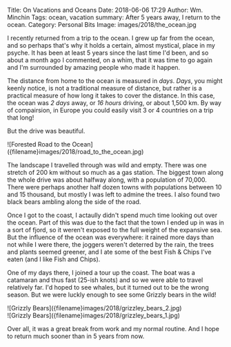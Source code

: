 Title: On Vacations and Oceans
Date: 2018-06-06 17:29
Author: Wm. Minchin
Tags: ocean, vacation
summary: After 5 years away, I return to the ocean.
Category: Personal Bits
Image: images/2018/the_ocean.jpg

I recently returned from a trip to the ocean. I grew up far from the ocean, and
so perhaps that's why it holds a certain, almost mystical, place in my psyche.
It has been at least 5 years since the last time I'd been, and so about a
month ago I commented, on a whim, that it was time to go again and I'm
surrounded by amazing people who made it happen.

The distance from home to the ocean is measured in *days*. *Days*, you might
keenly notice, is not a traditional measure of distance, but rather is a
practical measure of how long it takes to cover the distance. In this case, the
ocean was *2 days* away, or *16 hours* driving, or about 1,500&nbsp;km. By way
of compairsion, in Europe you could easily visit 3 or 4 countries on a trip
that long!

But the drive was beautiful.

<div markdown=1 class="text-center">
![Forested Road to the Ocean]({filename}images/2018/road_to_the_ocean.jpg)
</div>

The landscape I travelled through was wild and empty. There was one stretch of
200&nbsp;km without so much as a gas station. The biggest town along the whole
drive was about halfway along, with a population of 70,000. There were perhaps
another half dozen towns with populations between 10 and 15 thousand, but
mostly I was left to admine the trees. I also found two black bears ambling
along the side of the road.

Once I got to the coast, I actaully didn't spend much time looking out over
the ocean. Part of this was due to the fact that the town I ended up in was in
a sort of fjord, so it weren't exposed to the full weight of the expansive sea.
But the influence of the ocean was everywhere: it rained more days than not
while I were there, the joggers weren't deterred by the rain, the trees and
plants seemed greener, and I ate some of the best Fish & Chips I've eaten (and
I like Fish and Chips).

One of my days there, I joined a tour up the coast. The boat was a catamaran
and thus fast (25-ish knots) and so we were able to travel relatively far. I'd
hoped to see whales, but it turned out to be the wrong season. But we were
luckly enough to see some Grizzly bears in the wild!

<div markdown=1 class="text-center">
![Grizzly Bears]({filename}images/2018/grizzley_bears_2.jpg)
</div>
<div markdown=1 class="text-center">
![Grizzly Bears]({filename}images/2018/grizzley_bears_1.jpg)
</div>

Over all, it was a great break from work and my normal routine. And I hope to
return much sooner than in 5 years from now.

